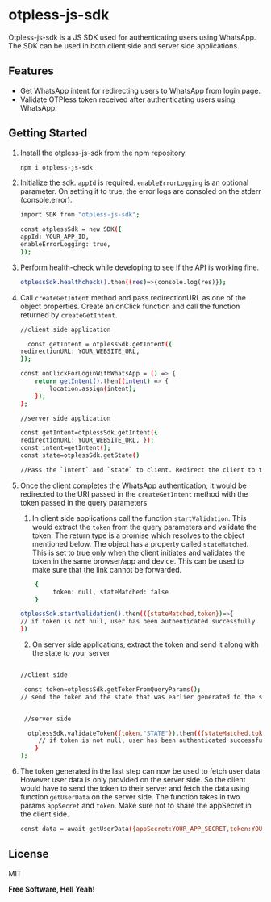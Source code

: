 # otpless-js-sdk

Otpless-js-sdk is a JS SDK used for authenticating users using WhatsApp. The SDK can be used in both client side and server side applications.

## Features

- Get WhatsApp intent for redirecting users to WhatsApp from login page.
- Validate OTPless token received after authenticating users using WhatsApp.

## Getting Started

1.  Install the otpless-js-sdk from the npm repository.

    ```sh
    npm i otpless-js-sdk
    ```

2.  Initialize the sdk. `appId` is required. `enableErrorLogging` is an optional parameter. On setting it to true, the error logs are consoled on the stderr (console.error).

    ```sh
    import SDK from "otpless-js-sdk";

    const otplessSdk = new SDK({
    appId: YOUR_APP_ID,
    enableErrorLogging: true,
    });
    ```

3.  Perform health-check while developing to see if the API is working fine.

    ```sh
    otplessSdk.healthcheck().then((res)=>{console.log(res)});
    ```

4.  Call `createGetIntent` method and pass redirectionURL as one of the object properties. Create an onClick function and call the function returned by `createGetIntent`.

    ```sh
    //client side application

      const getIntent = otplessSdk.getIntent({
    redirectionURL: YOUR_WEBSITE_URL,
    });

    const onClickForLoginWithWhatsApp = () => {
        return getIntent().then((intent) => {
            location.assign(intent);
        });
    };

    //server side application

    const getIntent=otplessSdk.getIntent({
    redirectionURL: YOUR_WEBSITE_URL, });
    const intent=getIntent();
    const state=otplessSdk.getState()

    //Pass the `intent` and `state` to client. Redirect the client to the intent URI and save the state in the cookie/local_storage.

    ```

5.  Once the client completes the WhatsApp authentication, it would be redirected to the URI passed in the `createGetIntent` method with the token passed in the query parameters

    1.  In client side applications call the function `startValidation`. This would extract the `token` from the query parameters and validate the token. The return type is a promise which resolves to the object mentioned below. The object has a property called `stateMatched`. This is set to true only when the client initiates and validates the token in the same browser/app and device. This can be used to make sure that the link cannot be forwarded.

    ```sh
        {
             token: null, stateMatched: false
        }
    ```

    ```sh
    otplessSdk.startValidation().then(({stateMatched,token})=>{
    // if token is not null, user has been authenticated successfully
    })
    ```

    2.  On server side applications, extract the token and send it along with the state to your server

    ```sh

    //client side

     const token=otplessSdk.getTokenFromQueryParams();
    // send the token and the state that was earlier generated to the server side


     //server side

      otplessSdk.validateToken({token,"STATE"}).then(({stateMatched,token}) => {
         // if token is not null, user has been authenticated successfully
        }
    );
    ```

6.  The token generated in the last step can now be used to fetch user data. However user data is only provided on the server side. So the client would have to send the token to their server and fetch the data using function `getUserData` on the server side. The function takes in two params `appSecret` and `token`. Make sure not to share the appSecret in the client side.

    ```sh
    const data = await getUserData({appSecret:YOUR_APP_SECRET,token:YOUR_APP_TOKEN})
    ```

## License

MIT

**Free Software, Hell Yeah!**
